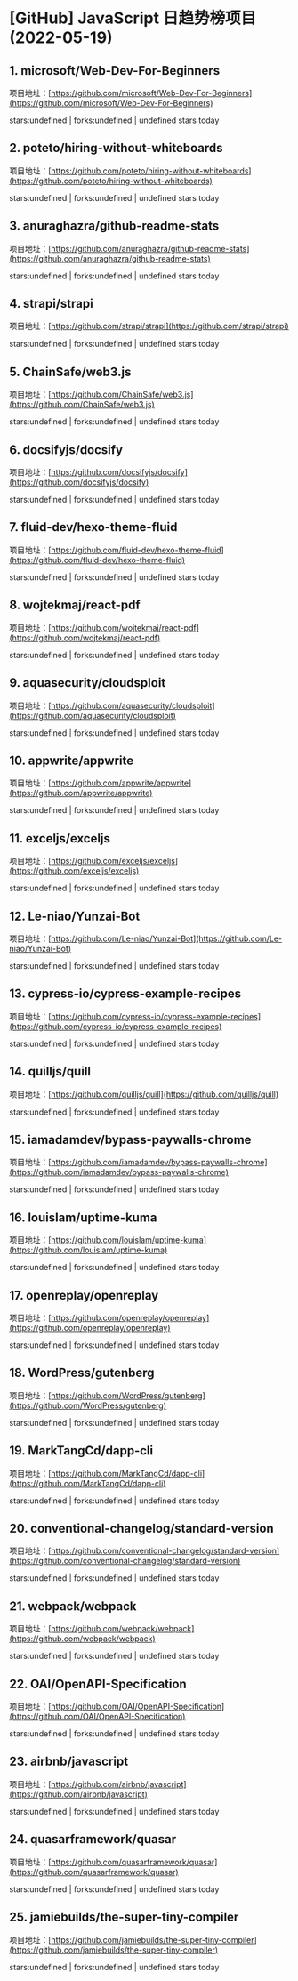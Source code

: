 # [GitHub] JavaScript 日趋势榜项目(2022-05-19)

## 1. microsoft/Web-Dev-For-Beginners 

项目地址：[https://github.com/microsoft/Web-Dev-For-Beginners](https://github.com/microsoft/Web-Dev-For-Beginners)

stars:undefined | forks:undefined | undefined stars today 



## 2. poteto/hiring-without-whiteboards 

项目地址：[https://github.com/poteto/hiring-without-whiteboards](https://github.com/poteto/hiring-without-whiteboards)

stars:undefined | forks:undefined | undefined stars today 



## 3. anuraghazra/github-readme-stats 

项目地址：[https://github.com/anuraghazra/github-readme-stats](https://github.com/anuraghazra/github-readme-stats)

stars:undefined | forks:undefined | undefined stars today 



## 4. strapi/strapi 

项目地址：[https://github.com/strapi/strapi](https://github.com/strapi/strapi)

stars:undefined | forks:undefined | undefined stars today 



## 5. ChainSafe/web3.js 

项目地址：[https://github.com/ChainSafe/web3.js](https://github.com/ChainSafe/web3.js)

stars:undefined | forks:undefined | undefined stars today 



## 6. docsifyjs/docsify 

项目地址：[https://github.com/docsifyjs/docsify](https://github.com/docsifyjs/docsify)

stars:undefined | forks:undefined | undefined stars today 



## 7. fluid-dev/hexo-theme-fluid 

项目地址：[https://github.com/fluid-dev/hexo-theme-fluid](https://github.com/fluid-dev/hexo-theme-fluid)

stars:undefined | forks:undefined | undefined stars today 



## 8. wojtekmaj/react-pdf 

项目地址：[https://github.com/wojtekmaj/react-pdf](https://github.com/wojtekmaj/react-pdf)

stars:undefined | forks:undefined | undefined stars today 



## 9. aquasecurity/cloudsploit 

项目地址：[https://github.com/aquasecurity/cloudsploit](https://github.com/aquasecurity/cloudsploit)

stars:undefined | forks:undefined | undefined stars today 



## 10. appwrite/appwrite 

项目地址：[https://github.com/appwrite/appwrite](https://github.com/appwrite/appwrite)

stars:undefined | forks:undefined | undefined stars today 



## 11. exceljs/exceljs 

项目地址：[https://github.com/exceljs/exceljs](https://github.com/exceljs/exceljs)

stars:undefined | forks:undefined | undefined stars today 



## 12. Le-niao/Yunzai-Bot 

项目地址：[https://github.com/Le-niao/Yunzai-Bot](https://github.com/Le-niao/Yunzai-Bot)

stars:undefined | forks:undefined | undefined stars today 



## 13. cypress-io/cypress-example-recipes 

项目地址：[https://github.com/cypress-io/cypress-example-recipes](https://github.com/cypress-io/cypress-example-recipes)

stars:undefined | forks:undefined | undefined stars today 



## 14. quilljs/quill 

项目地址：[https://github.com/quilljs/quill](https://github.com/quilljs/quill)

stars:undefined | forks:undefined | undefined stars today 



## 15. iamadamdev/bypass-paywalls-chrome 

项目地址：[https://github.com/iamadamdev/bypass-paywalls-chrome](https://github.com/iamadamdev/bypass-paywalls-chrome)

stars:undefined | forks:undefined | undefined stars today 



## 16. louislam/uptime-kuma 

项目地址：[https://github.com/louislam/uptime-kuma](https://github.com/louislam/uptime-kuma)

stars:undefined | forks:undefined | undefined stars today 



## 17. openreplay/openreplay 

项目地址：[https://github.com/openreplay/openreplay](https://github.com/openreplay/openreplay)

stars:undefined | forks:undefined | undefined stars today 



## 18. WordPress/gutenberg 

项目地址：[https://github.com/WordPress/gutenberg](https://github.com/WordPress/gutenberg)

stars:undefined | forks:undefined | undefined stars today 



## 19. MarkTangCd/dapp-cli 

项目地址：[https://github.com/MarkTangCd/dapp-cli](https://github.com/MarkTangCd/dapp-cli)

stars:undefined | forks:undefined | undefined stars today 



## 20. conventional-changelog/standard-version 

项目地址：[https://github.com/conventional-changelog/standard-version](https://github.com/conventional-changelog/standard-version)

stars:undefined | forks:undefined | undefined stars today 



## 21. webpack/webpack 

项目地址：[https://github.com/webpack/webpack](https://github.com/webpack/webpack)

stars:undefined | forks:undefined | undefined stars today 



## 22. OAI/OpenAPI-Specification 

项目地址：[https://github.com/OAI/OpenAPI-Specification](https://github.com/OAI/OpenAPI-Specification)

stars:undefined | forks:undefined | undefined stars today 



## 23. airbnb/javascript 

项目地址：[https://github.com/airbnb/javascript](https://github.com/airbnb/javascript)

stars:undefined | forks:undefined | undefined stars today 



## 24. quasarframework/quasar 

项目地址：[https://github.com/quasarframework/quasar](https://github.com/quasarframework/quasar)

stars:undefined | forks:undefined | undefined stars today 



## 25. jamiebuilds/the-super-tiny-compiler 

项目地址：[https://github.com/jamiebuilds/the-super-tiny-compiler](https://github.com/jamiebuilds/the-super-tiny-compiler)

stars:undefined | forks:undefined | undefined stars today 




